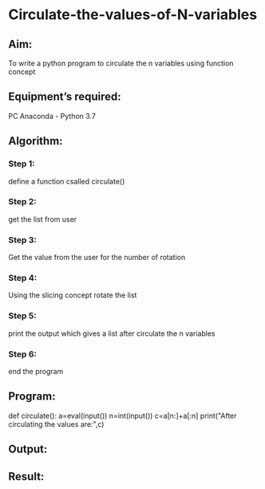 # Circulate-the-values-of-N-variables
## Aim:
To write a python program to circulate the n variables using function concept
## Equipment’s required:
PC
Anaconda - Python 3.7
## Algorithm: 
### Step 1:
define a function csalled circulate()
### Step 2: 
 get the list from user
### Step 3: 
Get the value from the user for the number of rotation
### Step 4: 
Using the slicing concept rotate the list
### Step 5: 
print the output which gives a list after circulate the n variables
### Step 6: 
end the program
## Program:
def circulate():
     a=eval(input())
     n=int(input())
     c=a[n:]+a[:n]
     print("After circulating the values are:",c)
     
## Output: 


## Result:
